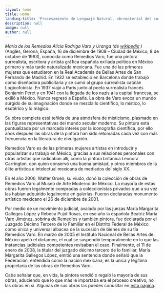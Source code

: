```yaml
---
layout: home
title: Home
landing-title: 'Procesamiento de Lenguaje Natural, <br>material del curso'
description: null
image: null
author: null
---
```


*María de los Remedios Alicia Rodriga Varo y Uranga (de [wikipedia](https://es.wikipedia.org/wiki/Remedios_Varo) )* (Anglès, Gerona, España, 16 de diciembre de 1908 – Ciudad de México, 8 de octubre de 1963), conocida como Remedios Varo, fue una pintora surrealista, escritora y artista gráfica española exiliada política en México primero y más tarde naturalizada mexicana. Fue una de las primeras mujeres que estudiaron en la Real Academia de Bellas Artes de San Fernando de Madrid. En 1932 se estableció en Barcelona donde trabajó como diseñadora publicitaria y se sumó al grupo surrealista catalán Logicofobista. En 1937 viajó a París junto al poeta surrealista francés Benjamin Péret y en 1941 con la llegada de los nazis a la capital francesa, se exilió a México. Nunca regresó a España. La obra de Varo evoca un mundo surgido de su imaginación donde se mezcla lo científico, lo místico, lo esotérico y lo mágico.

Su obra completa está teñida de una atmósfera de misticismo, plasmado en las figuras representativas del mundo secular moderno. Su pintura está puntualizada por un marcado interés por la iconografía científica, por ello años después las obras de la pintora han sido retomadas cada vez con más frecuencia en la literatura de divulgación.

Remedios Varo es de las primeras mujeres artistas en introducir y popularizar su trabajo en México, gracias a sus relaciones personales con otras artistas que radicaban allí, como la pintora británica Leonora Carrington, con quien conservó una buena amistad, y otros miembros de la élite artística e intelectual mexicana de mediados del siglo XX.

En el año 2000, Walter Gruen, su viudo, donó la colección de obras de Remedios Varo al Museo de Arte Moderno de México. La mayoría de estas obras fueron legalmente compradas a coleccionistas privados que a su vez las habían adquirido legalmente en galerías. Fueron declaradas monumento artístico mexicano el 26 de diciembre de 2001. 

Por medio de un movimiento judicial, avalado por las juezas María Margarita Gallegos López y Rebeca Pujol Rosas, en ese año la española Beatriz María Varo Jiménez, sobrina de Remedios y también pintora, fue declarada por el Juzgado Décimo Tercero de lo Familiar en el Distrito Federal de México como única y universal albacea de la sucesión de bienes de su tía Remedios Varo. En marzo de 2005 el Instituto Nacional de Bellas Artes de México apeló el dictamen, el cual se suspendió temporalmente en lo que las instancias judiciales competentes revisaban el caso. Finalmente, el 11 de enero de 2008, la titular del juzgado décimo tercero de lo familiar, María Margarita Gallegos López, emitió una sentencia donde señaló que la Federación, entendida como la nación mexicana, es la única y legítima propietaria de las obras de Remedios Varo.

Cabe señalar que, en vida, la pintora vendió o regaló la mayoría de sus obras, aduciendo que lo que más le importaba era el proceso creativo, no las obras en sí. Algunas de sus obras las puedes conusltar en [esta página](https://www.wikiart.org/en/remedios-varo).

